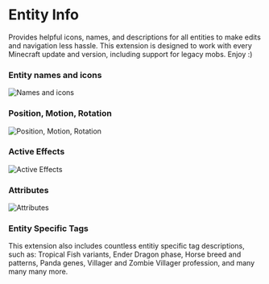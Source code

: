 # Entity Info

Provides helpful icons, names, and descriptions for all entities to make edits and navigation less hassle. This extension is designed to work with every Minecraft update and version, including support for legacy mobs. Enjoy :)

### Entity names and icons

![Names and icons](https://i.imgur.com/mFYNnUG.jpg "Names and icons")

### Position, Motion, Rotation

![Position, Motion, Rotation](https://i.imgur.com/JAXBIKK.jpg "Position, Motion, Rotation")

### Active Effects

![Active Effects](https://i.imgur.com/N4WCBos.jpg "Active Effects")

### Attributes

![Attributes](https://i.imgur.com/wRsElNz.jpg "Attributes")

### Entity Specific Tags

This extension also includes countless entitiy specific tag descriptions, such as: Tropical Fish variants, Ender Dragon phase, Horse breed and patterns, Panda genes, Villager and Zombie Villager profession, and many many many more.
